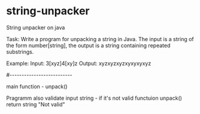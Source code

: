 # string-unpacker
String unpacker on java

Task:
Write a program for unpacking a string in Java. The input is a string of the form number[string], the output is a string containing repeated substrings.

Example:
Input: 3[xyz]4[xy]z
Output: xyzxyzxyzxyxyxyxyz

#--------------------------

main function - unpack()

Pragramm also validate input string - if it's not valid functuion unpack() return string "Not valid"
